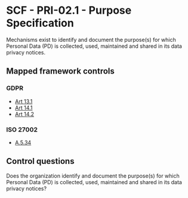 # SCF - PRI-02.1 - Purpose Specification
Mechanisms exist to identify and document the purpose(s) for which Personal Data (PD) is collected, used, maintained and shared in its data privacy notices.
## Mapped framework controls
### GDPR
- [Art 13.1](../gdpr/art13.md#Article-131)
- [Art 14.1](../gdpr/art14.md#Article-141)
- [Art 14.2](../gdpr/art14.md#Article-142)
  
### ISO 27002
- [A.5.34](../iso27002/a-5.md#a534)
  
## Control questions
Does the organization identify and document the purpose(s) for which Personal Data (PD) is collected, used, maintained and shared in its data privacy notices?
  